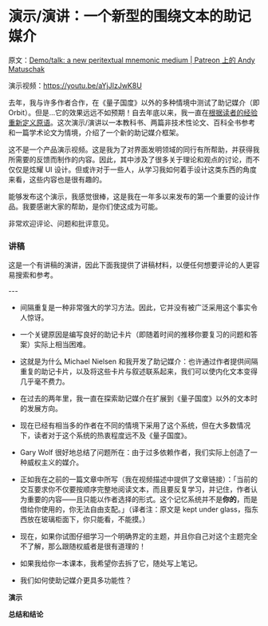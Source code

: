 # 演示/演讲：一个新型的围绕文本的助记媒介

原文：[Demo/talk: a new peritextual mnemonic medium | Patreon 上的 Andy Matuschak](https://www.patreon.com/posts/demo-talk-new-66348634)

演示视频：https://youtu.be/aYjJIzJwK8U

去年，我与许多作者合作，在《量子国度》以外的多种情境中测试了助记媒介（即 Orbit）。但是...它的效果远远不如预期！自去年底以来，我一直在[根据读者的经验重新定义原语](https://www.patreon.com/posts/revamping-medium-55309960)。这次演示/演讲以一本教科书、两篇非技术性论文、百科全书参考和一篇学术论文为情境，介绍了一个新的助记媒介框架。

这不是一个产品演示视频。这是我为了对界面发明领域的同行有所帮助，并获得我所需要的反馈而制作的内容。因此，其中涉及了很多关于理论和观点的讨论，而不仅仅是炫耀 UI 设计。但或许对于一些人，从学习我如何着手设计这类东西的角度来看，这些内容也是很有趣的。

能够发布这个演示，我感觉很棒，这是我在一年多以来发布的第一个重要的设计作品。我要感谢大家的帮助，是你们使这成为可能。

非常欢迎评论、问题和批评意见。

### 讲稿

这是一个有讲稿的演讲，因此下面我提供了讲稿材料，以便任何想要评论的人更容易搜索和参考。

\---

- 间隔重复是一种非常强大的学习方法。因此，它并没有被广泛采用这个事实令人惊讶。

- 一个关键原因是编写良好的助记卡片（即随着时间的推移你要复习的问题和答案）实际上相当困难。

- 这就是为什么 Michael Nielsen 和我开发了助记媒介：也许通过作者提供间隔重复的助记卡片，以及将这些卡片与叙述联系起来，我们可以使内化文本变得几乎毫不费力。

- 在过去的两年里，我一直在探索助记媒介在扩展到《量子国度》以外的文本时的发展方向。

- 现在已经有相当多的作者在不同的情境下采用了这个系统，但在大多数情况下，读者对于这个系统的热衷程度远不及《量子国度》。

- Gary Wolf 很好地总结了问题所在：由于过多依赖作者，我们实际上创造了一种威权主义的媒介。

- 正如我在之前的一篇文章中所写（我在视频描述中提供了文章链接）：「当前的交互要求你不仅要按顺序完整地阅读文本，而且要反复学习，并记住，作者认为重要的内容——且只能以作者选择的形式。这个记忆系统并不是**你的**，而是借给你使用的，你无法自由支配。」（译者注：原文是 kept under glass，指东西放在玻璃柜面下，你只能看，不能摸。）

- 现在，如果你试图仔细学习一个明确界定的主题，并且你自己对这个主题完全不了解，那么跟随权威者是很有道理的！

- 如果我给你一本课本，我希望你去拆了它，随处写上笔记。

- 我们如何使助记媒介更具多功能性？

**演示**

**总结和结论**